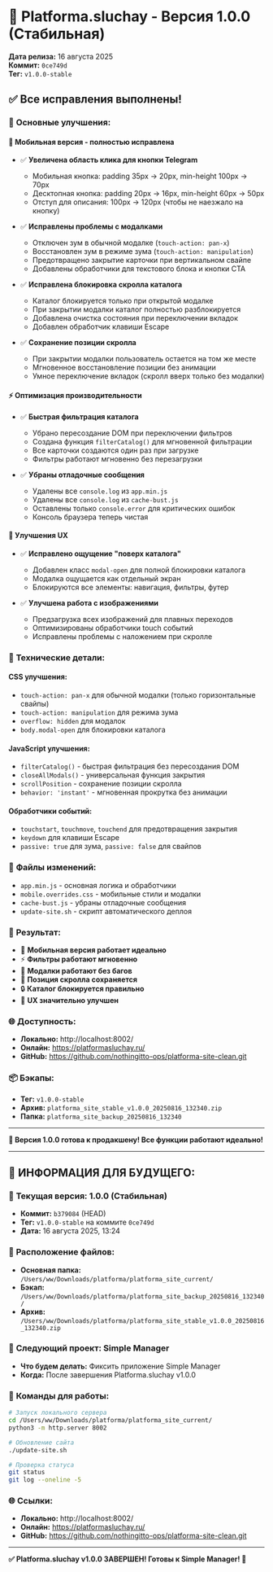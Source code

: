 # 🚀 Platforma.sluchay - Версия 1.0.0 (Стабильная)

**Дата релиза:** 16 августа 2025  
**Коммит:** `0ce749d`  
**Тег:** `v1.0.0-stable`

## ✅ Все исправления выполнены!

### 🎯 **Основные улучшения:**

#### 📱 **Мобильная версия - полностью исправлена**
- ✅ **Увеличена область клика для кнопки Telegram**
  - Мобильная кнопка: padding 35px → 20px, min-height 100px → 70px
  - Десктопная кнопка: padding 20px → 16px, min-height 60px → 50px
  - Отступ для описания: 100px → 120px (чтобы не наезжало на кнопку)

- ✅ **Исправлены проблемы с модалками**
  - Отключен зум в обычной модалке (`touch-action: pan-x`)
  - Восстановлен зум в режиме зума (`touch-action: manipulation`)
  - Предотвращено закрытие карточки при вертикальном свайпе
  - Добавлены обработчики для текстового блока и кнопки CTA

- ✅ **Исправлена блокировка скролла каталога**
  - Каталог блокируется только при открытой модалке
  - При закрытии модалки каталог полностью разблокируется
  - Добавлена очистка состояния при переключении вкладок
  - Добавлен обработчик клавиши Escape

- ✅ **Сохранение позиции скролла**
  - При закрытии модалки пользователь остается на том же месте
  - Мгновенное восстановление позиции без анимации
  - Умное переключение вкладок (скролл вверх только без модалки)

#### ⚡ **Оптимизация производительности**
- ✅ **Быстрая фильтрация каталога**
  - Убрано пересоздание DOM при переключении фильтров
  - Создана функция `filterCatalog()` для мгновенной фильтрации
  - Все карточки создаются один раз при загрузке
  - Фильтры работают мгновенно без перезагрузки

- ✅ **Убраны отладочные сообщения**
  - Удалены все `console.log` из `app.min.js`
  - Удалены все `console.log` из `cache-bust.js`
  - Оставлены только `console.error` для критических ошибок
  - Консоль браузера теперь чистая

#### 🎨 **Улучшения UX**
- ✅ **Исправлено ощущение "поверх каталога"**
  - Добавлен класс `modal-open` для полной блокировки каталога
  - Модалка ощущается как отдельный экран
  - Блокируются все элементы: навигация, фильтры, футер

- ✅ **Улучшена работа с изображениями**
  - Предзагрузка всех изображений для плавных переходов
  - Оптимизированы обработчики touch событий
  - Исправлены проблемы с наложением при скролле

### 🔧 **Технические детали:**

#### **CSS улучшения:**
- `touch-action: pan-x` для обычной модалки (только горизонтальные свайпы)
- `touch-action: manipulation` для режима зума
- `overflow: hidden` для модалок
- `body.modal-open` для блокировки каталога

#### **JavaScript улучшения:**
- `filterCatalog()` - быстрая фильтрация без пересоздания DOM
- `closeAllModals()` - универсальная функция закрытия
- `scrollPosition` - сохранение позиции скролла
- `behavior: 'instant'` - мгновенная прокрутка без анимации

#### **Обработчики событий:**
- `touchstart`, `touchmove`, `touchend` для предотвращения закрытия
- `keydown` для клавиши Escape
- `passive: true` для зума, `passive: false` для свайпов

### 📁 **Файлы изменений:**
- `app.min.js` - основная логика и обработчики
- `mobile.overrides.css` - мобильные стили и модалки
- `cache-bust.js` - убраны отладочные сообщения
- `update-site.sh` - скрипт автоматического деплоя

### 🚀 **Результат:**
- 📱 **Мобильная версия работает идеально**
- ⚡ **Фильтры работают мгновенно**
- 🎯 **Модалки работают без багов**
- 📍 **Позиция скролла сохраняется**
- 🔒 **Каталог блокируется правильно**
- 🎨 **UX значительно улучшен**

### 🌐 **Доступность:**
- **Локально:** http://localhost:8002/
- **Онлайн:** https://platformasluchay.ru/
- **GitHub:** https://github.com/nothingitto-ops/platforma-site-clean.git

### 📦 **Бэкапы:**
- **Тег:** `v1.0.0-stable`
- **Архив:** `platforma_site_stable_v1.0.0_20250816_132340.zip`
- **Папка:** `platforma_site_backup_20250816_132340`

---

**🎉 Версия 1.0.0 готова к продакшену! Все функции работают идеально!**

---

## 📝 **ИНФОРМАЦИЯ ДЛЯ БУДУЩЕГО:**

### 🎯 **Текущая версия:** 1.0.0 (Стабильная)
- **Коммит:** `b379084` (HEAD)
- **Тег:** `v1.0.0-stable` на коммите `0ce749d`
- **Дата:** 16 августа 2025, 13:24

### 📁 **Расположение файлов:**
- **Основная папка:** `/Users/ww/Downloads/platforma/platforma_site_current/`
- **Бэкап:** `/Users/ww/Downloads/platforma/platforma_site_backup_20250816_132340/`
- **Архив:** `/Users/ww/Downloads/platforma/platforma_site_stable_v1.0.0_20250816_132340.zip`

### 🚀 **Следующий проект:** Simple Manager
- **Что будем делать:** Фиксить приложение Simple Manager
- **Когда:** После завершения Platforma.sluchay v1.0.0

### 🔧 **Команды для работы:**
```bash
# Запуск локального сервера
cd /Users/ww/Downloads/platforma/platforma_site_current/
python3 -m http.server 8002

# Обновление сайта
./update-site.sh

# Проверка статуса
git status
git log --oneline -5
```

### 🌐 **Ссылки:**
- **Локально:** http://localhost:8002/
- **Онлайн:** https://platformasluchay.ru/
- **GitHub:** https://github.com/nothingitto-ops/platforma-site-clean.git

---

**✅ Platforma.sluchay v1.0.0 ЗАВЕРШЕН! Готовы к Simple Manager! 🚀**
